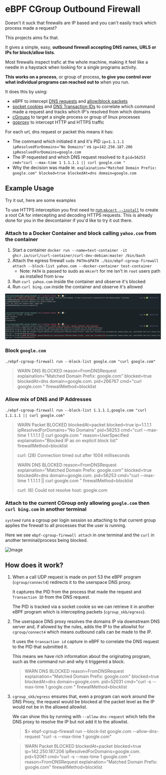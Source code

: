 # eBPF CGroup Outbound Firewall

Doesn't it suck that firewalls are IP based and you can't easily track which process made a request?

This projects aims fix that.

It gives a simple, easy, **outbound firewall accepting DNS names, URLS or IPs for block/allow lists**.

Most firewalls inspect trafic at the whole machine, making it feel like a needle in a haystack when looking for a single programs activity.

**This works on a process**, or group of process, **to give you control over what individual programs can reached out to** when you run.

It does this by using:

- eBPF to intercept [DNS requests](https://docs.ebpf.io/linux/program-type/BPF_PROG_TYPE_CGROUP_SOCK_ADDR/) and [allow/block packets](https://docs.ebpf.io/linux/program-type/BPF_PROG_TYPE_CGROUP_SKB/)
- [socket cookies](https://docs.ebpf.io/linux/helper-function/bpf_get_socket_cookie/) and [DNS Transaction IDs](https://beta.computer-networking.info/syllabus/default/protocols/dns.html) to correlate which command made a request and tracks which IP's resolved from which domains
- [cGroups](https://man7.org/linux/man-pages/man7/cgroups.7.html) to target a single process or group of linux processes
- [goproxy](https://github.com/elazarl/goproxy) to intercept HTTP and HTTPS traffic

For each url, dns request or packet this means it has:
- The command which initiated it and it's PID `ip=1.1.1.1 ipResolvedForDomains="No Domains"` vs `ip=142.250.187.206 ipResolvedForDomains=google.com`
- The IP requested and which DNS request resolved to it `pid=56253 cmd="curl --max-time 1 1.1.1.1 || curl google.com "`
- Why the decision was made ie. `explaination="Matched Domain Prefix: google.com" blocked=true blockedAt=dns domain=google.com`

## Example Usage

Try it out, here are some examples

To use HTTPS interception you first need to [run `mkcert --install`](https://github.com/FiloSottile/mkcert) to create a root CA for intercepting and decoding HTTPS requests. This is already done for you in the devcontainer if you'd like to try it out there.

### Attach to a Docker Container and block calling `yahoo.com` from the container

1. Start a container `docker run --name=test-container -it ghcr.io/curl/curl-container/curl-dev-debian:master /bin/bash`
2. Attach the egress firewall `sudo PATH=$PATH ./bin/ebpf-cgroup-firewall attach --block-list yahoo.com --docker-container test-container`
   - Note: `PATH` is passed to sudo as `mkcert` for me isn't in `root` users path as installed from `brew`
3. Run `curl yahoo.com` inside the container and observe it's blocked
4. Run `curl bing.com` inside the container and observe it's allowed

![blocking yahoo.co.uk inside a container](./docs/container-example.png)

### Block `google.com`

`./ebpf-cgroup-firewall run --block-list google.com "curl google.com"`

> WARN DNS BLOCKED reason=FromDNSRequest explaination="Matched Domain Prefix: google.com" blocked=true blockedAt=dns domain=google.com. pid=266767 cmd="curl google.com " firewallMethod=blocklist

### Allow mix of DNS and IP Addresses

`./ebpf-cgroup-firewall run --block-list 1.1.1.1,google.com "curl 1.1.1.1 || curl google.com"`

> WARN Packet BLOCKED blockedAt=packet blocked=true ip=1.1.1.1 ipResolvedForDomains="No Domains" pid=56253 cmd="curl --max-time 1 1.1.1.1 || curl google.com " reason=UserSpecified explaination="Blocked IP as on explicit block list" firewallMethod=blocklist
>
> curl: (28) Connection timed out after 1004 milliseconds
>
> WARN DNS BLOCKED reason=FromDNSRequest explaination="Matched Domain Prefix: google.com" blocked=true blockedAt=dns domain=google.com. pid=56253 cmd="curl --max-time 1 1.1.1.1 || curl google.com " firewallMethod=blocklist
>
> curl: (6) Could not resolve host: google.com

### Attach to the current CGroup only allowing `google.com` then `curl bing.com` in another terminal

`systemd` runs a cgroup per login session so attaching to that current group applies the firewall
to all processes that the user is running.

Here we see `ebpf-cgroup-firewall attach` in one terminal and the `curl` in another terminal/process being blocked.

![Image](https://github.com/user-attachments/assets/d6806f53-cafd-49de-8f65-8dfef898a49a)

## How does it work?

1. When a call UDP request is made on port 53 the eBPF program (`cgroup/connect4`) redirects it to the userspace DNS proxy.

   It captures the PID from the process that made the request and `Transaction ID` from the DNS request.

   The PID is tracked via a socket cookie so we can retrieve it in another eBPF program which is
   intercepting packets (`cgroup_skb/egress`).

2. The userspace DNS proxy resolves the domains IP via downstream DNS server and, if allowed by the 
   rules, adds the IP to the allowlist for `cgroup/connect4` which means outbound calls can be made to the IP.

   It uses the `transaction id` capture in eBPF to correlate the DNS request to the PID that submitted it.
    
   This means we have rich information about the originating program, such as the command run and why it triggered a block.

   > WARN DNS BLOCKED reason=FromDNSRequest explaination="Matched Domain Prefix: google.com" blocked=true blockedAt=dns domain=google.com. pid=52031 cmd="curl -s --max-time 1 google.com " firewallMethod=blocklist

3. `cgroup_skb/egress` ensures that, even a program can work around the DNS Proxy, the request would be blocked at the packet level as the IP would not be in the allowed allowlist.

    We can show this by running with `--allow-dns-request` which tells the DNS proxy to resolve the IP but not add it to the allowlist.

    > $> ebpf-cgroup-firewall run --block-list google.com --allow-dns-request "curl -s --max-time 1 google.com"

    > WARN Packet BLOCKED blockedAt=packet blocked=true ip=142.250.187.206 ipResolvedForDomains=google.com. pid=52061 cmd="curl -s --max-time 1 google.com " reason=FromDNSRequest explaination="Matched Domain Prefix: google.com" firewallMethod=blocklist
